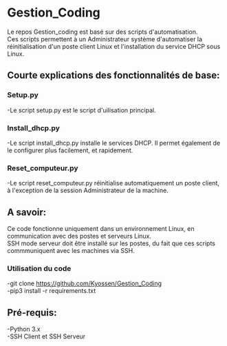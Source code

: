 # Gestion_Coding


Le repos Gestion_coding est basé sur des scripts d'automatisation.    
Ces scripts permettent à un Administrateur système d'automatiser la réinitialisation d'un poste client Linux et l'installation du service DHCP sous Linux.


## Courte explications des fonctionnalités de base:

### Setup.py
-Le script setup.py est le script d'uilisation principal.

### Install_dhcp.py
-Le script install_dhcp.py installe le services DHCP. Il permet également de le configurer plus facilement, et rapidement.

### Reset_computeur.py
-Le script reset_computeur.py réinitialise automatiquement un poste client, à l'exception de la session Administrateur de la machine.


## A savoir:
Ce code fonctionne uniquement dans un environnement Linux, en communication avec des postes et serveurs Linux.    
SSH mode serveur doit être installé sur les postes, du fait que ces scripts commmuniquent avec les machines via SSH.

### Utilisation du code
-git clone https://github.com/Kyossen/Gestion_Coding       
-pip3 install -r requirements.txt        

## Pré-requis:     
-Python 3.x       
-SSH Client et SSH Serveur  
